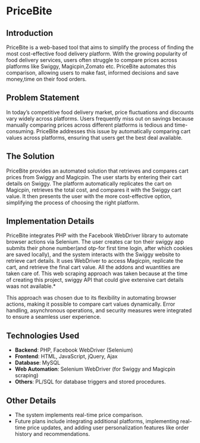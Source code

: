 # PriceBite

## Introduction
PriceBite is a web-based tool that aims to simplify the process of finding the most cost-effective food delivery platform. With the growing popularity of food delivery services, users often struggle to compare prices across platforms like Swiggy, Magicpin,Zomato etc. PriceBite automates this comparison, allowing users to make fast, informed decisions and save money,time on their food orders.

## Problem Statement
In today’s competitive food delivery market, price fluctuations and discounts vary widely across platforms. Users frequently miss out on savings because manually comparing prices across different platforms is tedious and time-consuming. PriceBite addresses this issue by automatically comparing cart values across platforms, ensuring that users get the best deal available.

## The Solution
PriceBite provides an automated solution that retrieves and compares cart prices from Swiggy and Magicpin. The user starts by entering their cart details on Swiggy. The platform automatically replicates the cart on Magicpin, retrieves the total cost, and compares it with the Swiggy cart value. It then presents the user with the more cost-effective option, simplifying the process of choosing the right platform.

## Implementation Details
PriceBite integrates PHP with the Facebook WebDriver library to automate browser actions via Selenium. The user creates car ton their swiggy app submits their phone number(and otp-for first time login, after which cookies are saved locally), and the system interacts with the Swiggy website to retrieve cart details. It uses WebDriver to access Magicpin, replicate the cart, and retrieve the final cart value. All the addons and wuantities are taken care of. This web scraping approach was taken because at the time of creating this project, swiggy API that could give extensive cart details waas not available.*

This approach was chosen due to its flexibility in automating browser actions, making it possible to compare cart values dynamically. Error handling, asynchronous operations, and security measures were integrated to ensure a seamless user experience.

## Technologies Used
- **Backend**: PHP, Facebook WebDriver (Selenium)
- **Frontend**: HTML, JavaScript, jQuery, Ajax
- **Database**: MySQL
- **Web Automation**: Selenium WebDriver (for Swiggy and Magicpin scraping)
- **Others**: PL/SQL for database triggers and stored procedures.

## Other Details
- The system implements real-time price comparison.
- Future plans include integrating additional platforms, implementing real-time price updates, and adding user personalization features like order history and recommendations.
